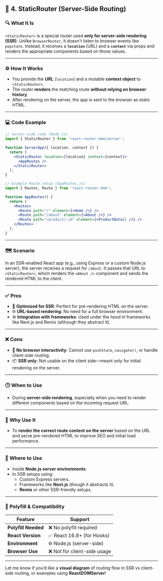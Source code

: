 
## 🧭 4. StaticRouter (Server-Side Routing)

### 🔍 **What It Is**
`<StaticRouter>` is a special router used **only for server-side rendering (SSR)**. Unlike `BrowserRouter`, it doesn't listen to browser events like `popstate`. Instead, it receives a **`location`** (URL) and a **`context`** via props and renders the appropriate components based on those values.

---

### ⚙️ **How It Works**
- You provide the **URL** (`location`) and a mutable **context object** to `<StaticRouter>`.
- The router **renders** the matching route **without relying on browser history**.
- After rendering on the server, the app is sent to the browser as static HTML.

---

### 💻 **Code Example**

```jsx
// Server-side code (Node.js)
import { StaticRouter } from 'react-router-dom/server';

function ServerApp({ location, context }) {
  return (
    <StaticRouter location={location} context={context}>
      <AppRoutes />
    </StaticRouter>
  );
}
```

```jsx
// Example Route setup (AppRoutes.js)
import { Routes, Route } from 'react-router-dom';

function AppRoutes() {
  return (
    <Routes>
      <Route path="/" element={<Home />} />
      <Route path="/about" element={<About />} />
      <Route path="/product/:id" element={<ProductDetail />} />
    </Routes>
  );
}
```

---

### 🗺️ **Scenario**
In an SSR-enabled React app (e.g., using Express or a custom Node.js server), the server receives a request for `/about`. It passes that URL to `<StaticRouter>`, which renders the `<About />` component and sends the rendered HTML to the client.

---

### ✅ **Pros**
- 🚀 **Optimized for SSR**: Perfect for pre-rendering HTML on the server.
- 🌐 **URL-based rendering**: No need for a full browser environment.
- ⚙️ **Integration with frameworks**: Used under the hood in frameworks like Next.js and Remix (although they abstract it).

---

### ❌ **Cons**
- 🛑 **No browser interactivity**: Cannot use `pushState`, `navigate()`, or handle client-side routing.
- 📦 **SSR only**: Not usable on the client side—meant only for initial rendering on the server.

---

### 🕒 **When to Use**
- During **server-side rendering**, especially when you need to render different components based on the incoming request URL.

---

### 🎯 **Why Use It**
- To **render the correct route content on the server** based on the URL and serve pre-rendered HTML to improve SEO and initial load performance.

---

### 📍 **Where to Use**
- Inside **Node.js server environments**.
- In SSR setups using:
  - Custom Express servers.
  - Frameworks like **Next.js** (though it abstracts it).
  - **Remix** or other SSR-friendly setups.

---

### 🧩 **Polyfill & Compatibility**

| Feature          | Support                   |
|------------------|----------------------------|
| **Polyfill Needed** | ❌ No polyfill required     |
| **React Version**   | ✅ React 16.8+ (for Hooks)   |
| **Environment**     | 🌐 Node.js (server-side)     |
| **Browser Use**     | ❌ Not for client-side usage |

---

Let me know if you’d like a **visual diagram** of routing flow in SSR vs client-side routing, or examples using **ReactDOMServer**!